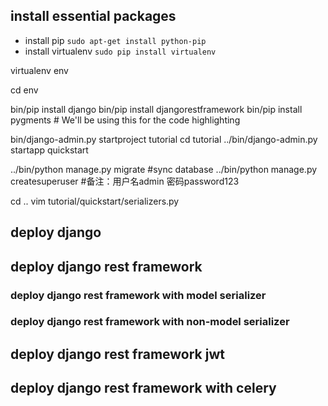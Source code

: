 ## install essential packages
- install pip
`sudo apt-get install python-pip`
- install virtualenv
`sudo pip install virtualenv`



virtualenv env

cd env

bin/pip install django
bin/pip install djangorestframework
bin/pip install pygments  # We'll be using this for the code highlighting

bin/django-admin.py startproject tutorial
cd tutorial
../bin/django-admin.py startapp quickstart

../bin/python manage.py migrate #sync database
../bin/python manage.py createsuperuser #备注：用户名admin 密码password123

cd ..
vim tutorial/quickstart/serializers.py
## deploy django
## deploy django rest framework
### deploy django rest framework with model serializer
### deploy django rest framework with non-model serializer
## deploy django rest framework jwt
## deploy django rest framework with celery
